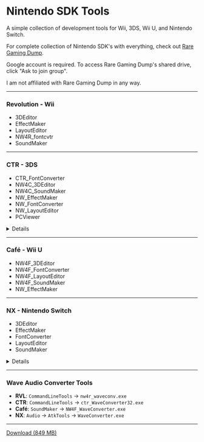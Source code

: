 # Nintendo SDK Tools

A simple collection of development tools for Wii, 3DS, Wii U, and Nintendo Switch.

For complete collection of Nintendo SDK's with everything, check out [Rare Gaming Dump](https://groups.google.com/forum/#!forum/rgd-members).

Google account is required. To access Rare Gaming Dump's shared drive, click "Ask to join group".

I am not affiliated with Rare Gaming Dump in any way.

---

### Revolution - Wii
* 3DEditor
* EffectMaker
* LayoutEditor
* NW4R_fontcvtr
* SoundMaker

---

### CTR - 3DS
* CTR_FontConverter
* NW4C_3DEditor
* NW4C_SoundMaker
* NW_EffectMaker
* NW_FontConverter
* NW_LayoutEditor
* PCViewer

<details>

`CTR_FontConverter` exports fonts as `BCFNT`, a binary CTR font used in many games.

`NW_FontConverter` exports fonts as `BFFNT`, a binary Café font used in Mario & Luigi:
* Paper Jam (Bros.)
* Superstar Saga + Bowser's Minions
* Bowser's Inside Story + Bowser Jr.'s Journey

Not compatible with Wii U and Switch games, so use the font converter tools below instead.

</details>

---

### Café - Wii U
* NW4F_3DEditor
* NW4F_FontConverter
* NW4F_LayoutEditor
* NW4F_SoundMaker
* NW_EffectMaker

---

### NX - Nintendo Switch
* 3DEditor
* EffectMaker
* FontConverter
* LayoutEditor
* SoundMaker

<details>

The first 4 tools are in the `Graphics` folder, `SoundMaker` is in the `Audio` folder.

</details>

---

### Wave Audio Converter Tools
* **RVL**: `CommandLineTools` → `nw4r_waveconv.exe`
* **CTR**: `CommandLineTools` → `ctr_WaveConverter32.exe`
* **Café**: `SoundMaker` → `NW4F_WaveConverter.exe`
* **NX**: `Audio` → `AtkTools` → `WaveConverter.exe`

---

[Download (849 MB)](https://github.com/AromaKitsune/Nintendo-SDK-Tools/releases/download/2021/Nintendo-SDK-Tools.zip)
